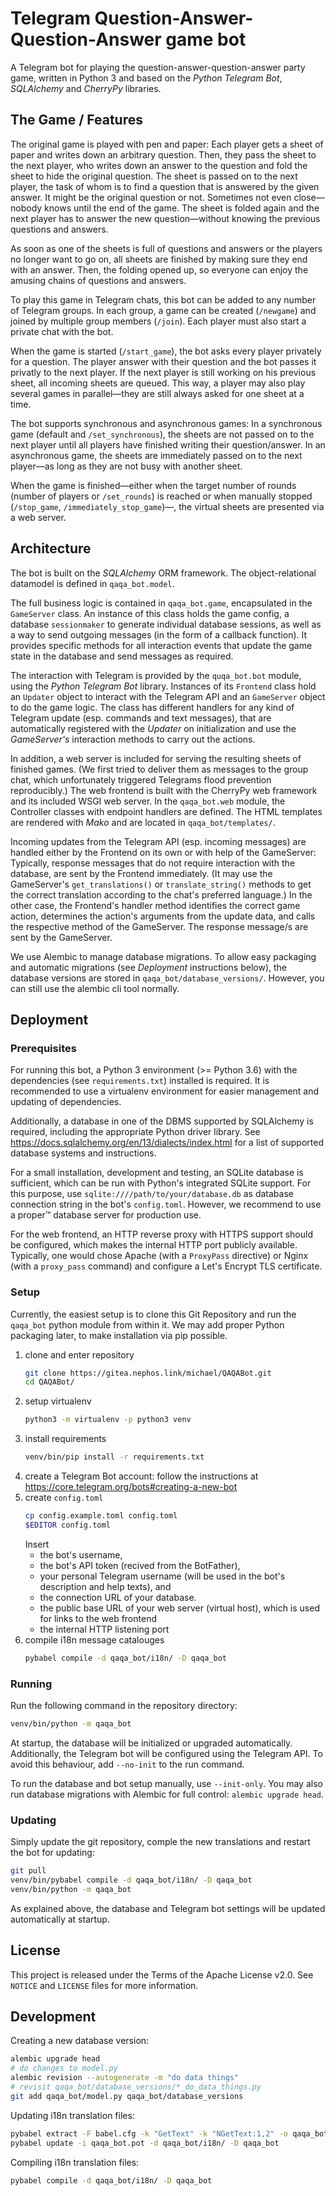 
# Telegram Question-Answer-Question-Answer game bot

A Telegram bot for playing the question-answer-question-answer party game, written in Python 3 and based on the *Python Telegram Bot*, *SQLAlchemy* and *CherryPy* libraries.

## The Game / Features

The original game is played with pen and paper:
Each player gets a sheet of paper and writes down an arbitrary question.
Then, they pass the sheet to the next player, who writes down an answer to the question and fold the sheet to hide the original question.
The sheet is passed on to the next player, the task of whom is to find a question that is answered by the given answer.
It might be the original question or not.
Sometimes not even close—nobody knows until the end of the game.
The sheet is folded again and the next player has to answer the new question—without knowing the previous questions and answers.

As soon as one of the sheets is full of questions and answers or the players no longer want to go on, all sheets are finished by making sure they end with an answer.
Then, the folding opened up, so everyone can enjoy the amusing chains of questions and answers.

To play this game in Telegram chats, this bot can be added to any number of Telegram groups.
In each group, a game can be created (`/newgame`) and joined by multiple group members (`/join`).
Each player must also start a private chat with the bot.

When the game is started (`/start_game`), the bot asks every player privately for a question.
The player answer with their question and the bot passes it privatly to the next player.
If the next player is still working on his previous sheet, all incoming sheets are queued.
This way, a player may also play several games in parallel—they are still always asked for one sheet at a time.

The bot supports synchronous and asynchronous games:
In a synchronous game (default and `/set_synchronous`), the sheets are not passed on to the next player until all players have finished writing their question/answer.
In an asynchronous game, the sheets are immediately passed on to the next player—as long as they are not busy with another sheet.

When the game is finished—either when the target number of rounds (number of players or `/set_rounds`) is reached or when manually stopped (`/stop_game`, `/immediately_stop_game`)—, the virtual sheets are presented via a web server.

## Architecture

The bot is built on the *SQLAlchemy* ORM framework.
The object-relational datamodel is defined in `qaqa_bot.model`.

The full business logic is contained in `qaqa_bot.game`, encapsulated in the `GameServer` class.
An instance of this class holds the game config, a database `sessionmaker` to generate individual database sessions, as well as a way to send outgoing messages (in the form of a callback function).
It provides specific methods for all interaction events that update the game state in the database and send messages as required.

The interaction with Telegram is provided by the `quqa_bot.bot` module, using the *Python Telegram Bot* library.
Instances of its `Frontend` class hold an `Updater` object to interact with the Telegram API and an `GameServer` object to do the game logic.
The class has different handlers for any kind of Telegram update (esp. commands and text messages), that are automatically registered with the *Updater* on initialization and use the *GameServer's* interaction methods to carry out the actions.

In addition, a web server is included for serving the resulting sheets of finished games.
(We first tried to deliver them as messages to the group chat, which unfortunately triggered Telegrams flood prevention reproducibly.)
The web frontend is built with the CherryPy web framework and its included WSGI web server.
In the `qaqa_bot.web` module, the Controller classes with endpoint handlers are defined.
The HTML templates are rendered with *Mako* and are located in `qaqa_bot/templates/`.

Incoming updates from the Telegram API (esp. incoming messages) are handled either by the Frontend on its own or with help of the GameServer:
Typically, response messages that do not require interaction with the database, are sent by the Frontend immediately.
(It may use the GameServer's `get_translations()` or `translate_string()` methods to get the correct translation according to the chat's preferred language.) 
In the other case, the Frontend's handler method identifies the correct game action, determines the action's arguments from the update data, and calls the respective method of the GameServer.
The response message/s are sent by the GameServer.

We use Alembic to manage database migrations.
To allow easy packaging and automatic migrations (see *Deployment* instructions below), the database versions are stored in `qaqa_bot/database_versions/`.
However, you can still use the alembic cli tool normally. 


## Deployment

### Prerequisites

For running this bot, a Python 3 environment (>= Python 3.6) with the dependencies (see `requirements.txt`) installed is required.
It is recommended to use a virtualenv environment for easier management and updating of dependencies. 

Additionally, a database in one of the DBMS supported by SQLAlchemy is required, including the appropriate Python driver library. 
See https://docs.sqlalchemy.org/en/13/dialects/index.html for a list of supported database systems and instructions.

For a small installation, development and testing, an SQLite database is sufficient, which can be run with Python's integrated SQLite support.
For this purpose, use `sqlite:////path/to/your/database.db` as database connection string in the bot's `config.toml`.
However, we recommend to use a proper™ database server for production use.

For the web frontend, an HTTP reverse proxy with HTTPS support should be configured, which makes the internal HTTP port publicly available.
Typically, one would chose Apache (with a `ProxyPass` directive) or Nginx (with a `proxy_pass` command) and configure a Let's Encrypt TLS certificate.


### Setup

Currently, the easiest setup is to clone this Git Repository and run the `qaqa_bot` python module from within it.
We may add proper Python packaging later, to make installation via pip possible. 

1. clone and enter repository
   ```bash
   git clone https://gitea.nephos.link/michael/QAQABot.git
   cd QAQABot/
   ```
2. setup virtualenv
   ```bash
   python3 -m virtualenv -p python3 venv
   ```
3. install requirements
   ```bash
   venv/bin/pip install -r requirements.txt
   ```
4. create a Telegram Bot account: follow the instructions at https://core.telegram.org/bots#creating-a-new-bot
5. create `config.toml`
   ```bash
   cp config.example.toml config.toml
   $EDITOR config.toml
   ```
   Insert
   * the bot's username,
   * the bot's API token (recived from the BotFather),
   * your personal Telegram username (will be used in the bot's description and help texts), and
   * the connection URL of your database.
   * the public base URL of your web server (virtual host), which is used for links to the web frontend
   * the internal HTTP listening port
6. compile i18n message catalouges
   ```bash
   pybabel compile -d qaqa_bot/i18n/ -D qaqa_bot
   ```

### Running

Run the following command in the repository directory: 
```bash
venv/bin/python -m qaqa_bot
```

At startup, the database will be initialized or upgraded automatically.
Additionally, the Telegram bot will be configured using the Telegram API.
To avoid this behaviour, add `--no-init` to the run command.

To run the database and bot setup manually, use `--init-only`.
You may also run database migrations with Alembic for full control: `alembic upgrade head`.


### Updating

Simply update the git repository, comple the new translations and restart the bot for updating:
```bash
git pull
venv/bin/pybabel compile -d qaqa_bot/i18n/ -D qaqa_bot
venv/bin/python -m qaqa_bot
```
As explained above, the database and Telegram bot settings will be updated automatically at startup.


## License

This project is released under the Terms of the Apache License v2.0. See `NOTICE` and `LICENSE` files for more
information.


## Development

Creating a new database version:
```bash
alembic upgrade head
# do changes to model.py
alembic revision --autogenerate -m "do data things"
# revisit qaqa_bot/database_versions/*_do_data_things.py
git add qaqa_bot/model.py qaqa_bot/database_versions
```

Updating i18n translation files:
```bash
pybabel extract -F babel.cfg -k "GetText" -k "NGetText:1,2" -o qaqa_bot.pot .
pybabel update -i qaqa_bot.pot -d qaqa_bot/i18n/ -D qaqa_bot
```

Compiling i18n translation files:
```bash
pybabel compile -d qaqa_bot/i18n/ -D qaqa_bot
```
